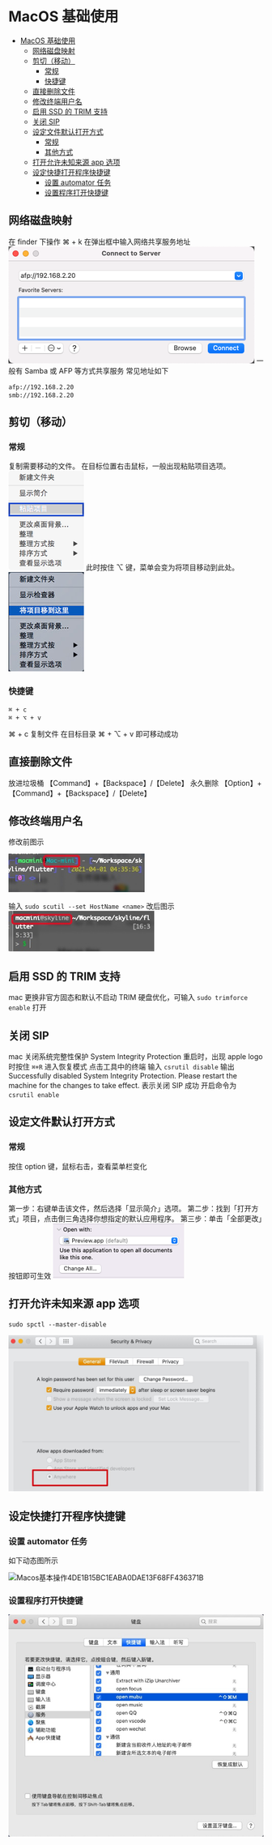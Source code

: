 # MacOS 基础使用

<!-- @import "[TOC]" {cmd="toc" depthFrom=1 depthTo=6 orderedList=false} -->

<!-- code_chunk_output -->

- [MacOS 基础使用](#macos-基础使用)
  - [网络磁盘映射](#网络磁盘映射)
  - [剪切（移动）](#剪切移动)
    - [常规](#常规)
    - [快捷键](#快捷键)
  - [直接删除文件](#直接删除文件)
  - [修改终端用户名](#修改终端用户名)
  - [启用 SSD 的 TRIM 支持](#启用-ssd-的-trim-支持)
  - [关闭 SIP](#关闭-sip)
  - [设定文件默认打开方式](#设定文件默认打开方式)
    - [常规](#常规-1)
    - [其他方式](#其他方式)
  - [打开允许未知来源 app 选项](#打开允许未知来源-app-选项)
  - [设定快捷打开程序快捷键](#设定快捷打开程序快捷键)
    - [设置 automator 任务](#设置-automator-任务)
    - [设置程序打开快捷键](#设置程序打开快捷键)

<!-- /code_chunk_output -->

## 网络磁盘映射

在 finder 下操作 ⌘ + k
在弹出框中输入网络共享服务地址
![MacOS基本操作20211227153214](https://raw.githubusercontent.com/skylinety/blog-pics/master/imgs/MacOS%E5%9F%BA%E6%9C%AC%E6%93%8D%E4%BD%9C20211227153214.png)
一般有 Samba 或 AFP 等方式共享服务
常见地址如下

```shell
afp://192.168.2.20
smb://192.168.2.20
```

## 剪切（移动）

### 常规

复制需要移动的文件。
在目标位置右击鼠标，一般出现粘贴项目选项。
![Macos基本操作20211118165151](https://raw.githubusercontent.com/skylinety/blog-pics/master/imgs/Macos%E5%9F%BA%E6%9C%AC%E6%93%8D%E4%BD%9C20211118165151.png)
此时按住 ⌥ 键，菜单会变为将项目移动到此处。
![Macos基本操作20211118165216](https://raw.githubusercontent.com/skylinety/blog-pics/master/imgs/Macos%E5%9F%BA%E6%9C%AC%E6%93%8D%E4%BD%9C20211118165216.png)

### 快捷键

```shell
⌘ + c
⌘ + ⌥ + v
```

⌘ + c 复制文件
在目标目录 ⌘ + ⌥ + v 即可移动成功

## 直接删除文件

放进垃圾桶
【Command】+【Backspace】/【Delete】
永久删除
【Option】+【Command】+【Backspace】/【Delete】

## 修改终端用户名

修改前图示

![Macos基本操作E77BBFF51DF4A64E8C6FA24BFEF8D2AF](https://raw.githubusercontent.com/skylinety/blog-pics/master/imgs/Macos%E5%9F%BA%E6%9C%AC%E6%93%8D%E4%BD%9CE77BBFF51DF4A64E8C6FA24BFEF8D2AF.jpg)

输入
`sudo scutil --set HostName <name>`
改后图示
![Macos基本操作F5C2146E34383DB6E8EE91DC7AD8EC82](https://raw.githubusercontent.com/skylinety/blog-pics/master/imgs/Macos%E5%9F%BA%E6%9C%AC%E6%93%8D%E4%BD%9CF5C2146E34383DB6E8EE91DC7AD8EC82.jpg)

## 启用 SSD 的 TRIM 支持

mac 更换非官方固态和默认不启动 TRIM 硬盘优化，可输入
`sudo trimforce enable`
打开

## 关闭 SIP

mac 关闭系统完整性保护 System Integrity Protection
重启时，出现 apple logo 时按住
`⌘+R`
进入恢复模式
点击工具中的终端
输入
`csrutil disable`
输出
Successfully disabled System Integrity Protection. Please restart the machine for the changes to take effect.
表示关闭 SIP 成功
开启命令为
`csrutil enable`

## 设定文件默认打开方式

### 常规

按住 option 键，鼠标右击，查看菜单栏变化

### 其他方式

第一步：右键单击该文件，然后选择「显示简介」选项。
第二步：找到「打开方式」项目，点击倒三角选择你想指定的默认应用程序。
第三步：单击「全部更改」按钮即可生效
![MacOS基本操作20211215113806](https://raw.githubusercontent.com/skylinety/blog-pics/master/imgs/MacOS%E5%9F%BA%E6%9C%AC%E6%93%8D%E4%BD%9C20211215113806.png)

## 打开允许未知来源 app 选项

`sudo spctl --master-disable`

![Macos基本操作20211118165525](https://raw.githubusercontent.com/skylinety/blog-pics/master/imgs/Macos%E5%9F%BA%E6%9C%AC%E6%93%8D%E4%BD%9C20211118165525.png)

## 设定快捷打开程序快捷键

### 设置 automator 任务

如下动态图所示

![Macos基本操作4DE1B15BC1EABA0DAE13F68FF436371B](https://raw.githubusercontent.com/skylinety/blog-pics/master/imgs/Macos%E5%9F%BA%E6%9C%AC%E6%93%8D%E4%BD%9C4DE1B15BC1EABA0DAE13F68FF436371B.gif)

### 设置程序打开快捷键

![Macos基本操作3B838E4C4D5B3D48BED0B7FB2AE51847](https://raw.githubusercontent.com/skylinety/blog-pics/master/imgs/Macos%E5%9F%BA%E6%9C%AC%E6%93%8D%E4%BD%9C3B838E4C4D5B3D48BED0B7FB2AE51847.jpg)
